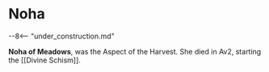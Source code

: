 # Noha

--8<-- "under_construction.md"

**Noha of Meadows**, was the Aspect of the Harvest. She died in Av2, starting the [[Divine Schism]].